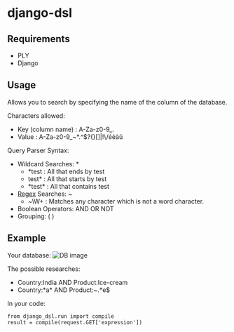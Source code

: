 # django-dsl

## Requirements
- PLY
- Django

## Usage

Allows you to search by specifying the name of the column of the database.

Characters allowed:
- Key (column name) : A-Za-z0-9\_\.
- Value : A-Za-z0-9\_\~\*\.\^\$\?\{\}\[\]\|\!\\\/éèàû

Query Parser Syntax:
- Wildcard Searches: *
  - *test : All that ends by test
  - test* : All that starts by test
  - *test\* : All that contains test
- [Regex](https://docs.python.org/3/library/re.html) Searches: ~ 
  - ~\W+ : Matches any character which is not a word character.
- Boolean Operators: AND OR NOT
- Grouping: ( )

## Example

Your database: 
![DB image](https://raw.githubusercontent.com/treussart/django-dsl/master/example-db.png)

The possible researches:
- Country:India AND Product:Ice-cream
- Country:\*a* AND Product:~.*e$


In your code:
```
from django_dsl.run import compile
result = compile(request.GET['expression'])
```
